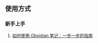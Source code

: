 ## 使用方式

### 新手上手
1. [如何使用 Obsidian 笔记：一步一步的指南](https://pkmer.cn/Pkmer-Docs/10-obsidian/obsidian%E4%BD%BF%E7%94%A8%E6%8A%80%E5%B7%A7/%E5%A6%82%E4%BD%95%E4%BD%BF%E7%94%A8obsidian%E7%AC%94%E8%AE%B0-%E4%B8%80%E6%AD%A5%E4%B8%80%E6%AD%A5%E7%9A%84%E6%8C%87%E5%8D%97)
